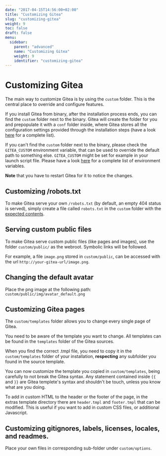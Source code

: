 ```yaml
---
date: "2017-04-15T14:56:00+02:00"
title: "Customizing Gitea"
slug: "customizing-gitea"
weight: 9
toc: false
draft: false
menu:
  sidebar:
    parent: "advanced"
    name: "Customizing Gitea"
    weight: 9
    identifier: "customizing-gitea"
---
```


# Customizing Gitea

The main way to customize Gitea is by using the `custom` folder. This is the central place to override and configure features.

If you install Gitea from binary, after the installation process ends, you can find the `custom` folder next to the binary.
Gitea will create the folder for you and prepopulate it with a `conf` folder inside, where Gitea stores all the configuration settings provided through the installation steps (have a look [here](https://docs.gitea.io/en-us/config-cheat-sheet/) for a complete list).

If you can't find the `custom` folder next to the binary, please check the `GITEA_CUSTOM` environment variable, that can be used to override the default path to something else. `GITEA_CUSTOM` might be set for example in your launch script file. Please have a look [here](https://docs.gitea.io/en-us/specific-variables/) for a complete list of environment variables.

**Note** that you have to restart Gitea for it to notice the changes.

## Customizing /robots.txt

To make Gitea serve your own `/robots.txt` (by default, an empty 404 status is served), simply create a file called `robots.txt` in the `custom` folder with the [expected contents](http://www.robotstxt.org/).

## Serving custom public files

To make Gitea serve custom public files (like pages and images), use the folder `custom/public/` as the webroot. Symbolic links will be followed.

For example, a file `image.png` stored in `custom/public`, can be accessed with the url `http://your-gitea-url/image.png`.

## Changing the default avatar

Place the png image at the following path: `custom/public/img/avatar_default.png`

## Customizing Gitea pages

The `custom/templates` folder allows you to change every single page of Gitea.

You need to be aware of the template you want to change. All templates can be found in the `templates` folder of the Gitea sources.

When you find the correct .tmpl file, you need to copy it in the `custom/templates` folder of your installation, __respecting__ any subfolder you found in the source template.

You can now customize the template you copied in `custom/templates`, being carefully to not break the Gitea syntax.
Any statement contained inside `{{` and `}}` are Gitea templete's syntax and shouldn't be touch, unless you know what are you doing.

To add in custom HTML to the header or the footer of the page, in the extras template directory there are `header.tmpl` and `footer.tmpl` that can be modified. This is useful if you want to add in custom CSS files, or additional Javascript.

## Customizing gitignores, labels, licenses, locales, and readmes.

Place your own files in corresponding sub-folder under `custom/options`.